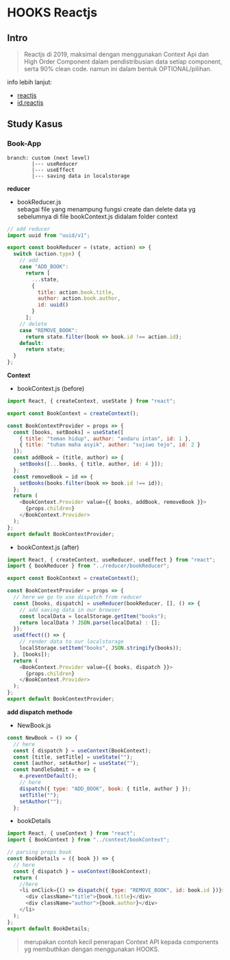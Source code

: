 # HOOKS Reactjs

## Intro

> Reactjs di 2019, maksimal dengan menggunakan Context Api dan High Order Component dalam pendistribusian data setiap component, serta 90% clean code.
> namun ini dalam bentuk OPTIONAL/pilihan.

info lebih lanjut:<br/>

- [reactjs](https://reactjs.org/docs/hooks-intro.html)<br/>
- [id.reactjs](https://id.reactjs.org/docs/hooks-intro.html)

## Study Kasus

### Book-App

```
branch: custom (next level)
        |--- useReducer
        |--- useEffect
        |--- saving data in localstorage
```

**reducer**<br/>

- bookReducer.js <br/>
  sebagai file yang menampung fungsi create dan delete data yg sebelumnya di file bookContext.js didalam folder context

```js
// add reducer
import uuid from "uuid/v1";

export const bookReducer = (state, action) => {
  switch (action.type) {
    // add
    case "ADD_BOOK":
      return [
        ...state,
        {
          title: action.book.title,
          author: action.book.author,
          id: uuid()
        }
      ];
    // delete
    case "REMOVE_BOOK":
      return state.filter(book => book.id !== action.id);
    default:
      return state;
  }
};
```

**Context**<br/>

- bookContext.js (before)

```js {4}
import React, { createContext, useState } from "react";

export const BookContext = createContext();

const BookContextProvider = props => {
  const [books, setBooks] = useState([
    { title: "teman hidup", author: "andaru intan", id: 1 },
    { title: "tuhan maha asyik", author: "sujiwo tejo", id: 2 }
  ]);
  const addBook = (title, author) => {
    setBooks([...books, { title, author, id: 4 }]);
  };
  const removeBook = id => {
    setBooks(books.filter(book => book.id !== id));
  };
  return (
    <BookContext.Provider value={{ books, addBook, removeBook }}>
      {props.children}
    </BookContext.Provider>
  );
};
export default BookContextProvider;
```

- bookContext.js (after)

```js
import React, { createContext, useReducer, useEffect } from "react";
import { bookReducer } from "../reducer/bookReducer";

export const BookContext = createContext();

const BookContextProvider = props => {
  // here we go to use dispatch from reducer
  const [books, dispatch] = useReducer(bookReducer, [], () => {
    // add saving data in our browser
    const localData = localStorage.getItem("books");
    return localData ? JSON.parse(localData) : [];
  });
  useEffect(() => {
    // render data to our localstorage
    localStorage.setItem("books", JSON.stringify(books));
  }, [books]);
  return (
    <BookContext.Provider value={{ books, dispatch }}>
      {props.children}
    </BookContext.Provider>
  );
};
export default BookContextProvider;
```

**add dispatch methode**<br/>

- NewBook.js

```js
const NewBook = () => {
  // here
  const { dispatch } = useContext(BookContext);
  const [title, setTitle] = useState("");
  const [author, setAuthor] = useState("");
  const handleSubmit = e => {
    e.preventDefault();
    // here
    dispatch({ type: "ADD_BOOK", book: { title, author } });
    setTitle("");
    setAuthor("");
  };
```

- bookDetails

```js
import React, { useContext } from "react";
import { BookContext } from "../context/bookContext";

// parsing props book
const BookDetails = ({ book }) => {
  // here
  const { dispatch } = useContext(BookContext);
  return (
    //here
    <li onClick={() => dispatch({ type: "REMOVE_BOOK", id: book.id })}>
      <div className="title">{book.title}</div>
      <div className="author">{book.author}</div>
    </li>
  );
};
export default BookDetails;
```

> merupakan contoh kecil penerapan Context API kepada components yg membuthkan dengan menggunakan HOOKS.
